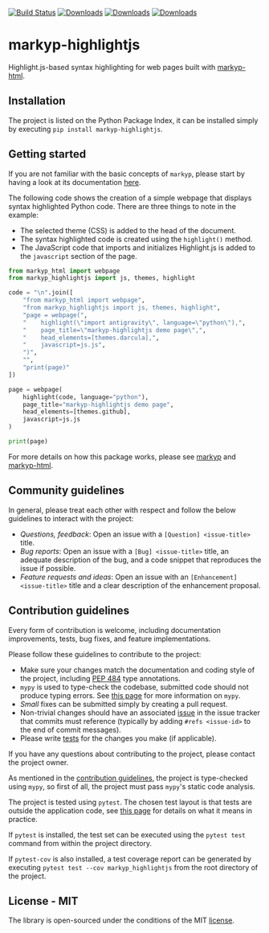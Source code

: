 [![Build Status](https://travis-ci.org/volfpeter/markyp-highlightjs.svg?branch=master)](https://travis-ci.org/volfpeter/markyp-highlightjs)
[![Downloads](https://pepy.tech/badge/markyp-highlightjs)](https://pepy.tech/project/markyp-highlightjs)
[![Downloads](https://pepy.tech/badge/markyp-highlightjs/month)](https://pepy.tech/project/markyp-highlightjs/month)
[![Downloads](https://pepy.tech/badge/markyp-highlightjs/week)](https://pepy.tech/project/markyp-highlightjs/week)

# markyp-highlightjs

Highlight.js-based syntax highlighting for web pages built with [markyp-html](https://github.com/volfpeter/markyp-html).

## Installation

The project is listed on the Python Package Index, it can be installed simply by executing `pip install markyp-highlightjs`.

## Getting started

If you are not familiar with the basic concepts of `markyp`, please start by having a look at its documentation [here](https://github.com/volfpeter/markyp).

The following code shows the creation of a simple webpage that displays syntax highlighted Python code. There are three things to note in the example:

- The selected theme (CSS) is added to the head of the document.
- The syntax highlighted code is created using the `highlight()` method.
- The JavaScript code that imports and initializes Highlight.js is added to the `javascript` section of the page.

```Python
from markyp_html import webpage
from markyp_highlightjs import js, themes, highlight

code = "\n".join([
    "from markyp_html import webpage",
    "from markyp_highlightjs import js, themes, highlight",
    "page = webpage(",
    "    highlight(\"import antigravity\", language=\"python\"),",
    "    page_title=\"markyp-highlightjs demo page\",",
    "    head_elements=[themes.darcula],",
    "    javascript=js.js",
    ")",
    "",
    "print(page)"
])

page = webpage(
    highlight(code, language="python"),
    page_title="markyp-highlightjs demo page",
    head_elements=[themes.github],
    javascript=js.js
)

print(page)
```

For more details on how this package works, please see [markyp](https://github.com/volfpeter/markyp) and [markyp-html](https://github.com/volfpeter/markyp-html).

## Community guidelines

In general, please treat each other with respect and follow the below guidelines to interact with the project:

- _Questions, feedback_: Open an issue with a `[Question] <issue-title>` title.
- _Bug reports_: Open an issue with a `[Bug] <issue-title>` title, an adequate description of the bug, and a code snippet that reproduces the issue if possible.
- _Feature requests and ideas_: Open an issue with an `[Enhancement] <issue-title>` title and a clear description of the enhancement proposal.

## Contribution guidelines

Every form of contribution is welcome, including documentation improvements, tests, bug fixes, and feature implementations.

Please follow these guidelines to contribute to the project:

- Make sure your changes match the documentation and coding style of the project, including [PEP 484](https://www.python.org/dev/peps/pep-0484/) type annotations.
- `mypy` is used to type-check the codebase, submitted code should not produce typing errors. See [this page](http://mypy-lang.org/) for more information on `mypy`.
- _Small_ fixes can be submitted simply by creating a pull request.
- Non-trivial changes should have an associated [issue](#community-guidelines) in the issue tracker that commits must reference (typically by adding `#refs <issue-id>` to the end of commit messages).
- Please write [tests](#testing) for the changes you make (if applicable).

If you have any questions about contributing to the project, please contact the project owner.

As mentioned in the [contribution guidelines](#contribution-guidelines), the project is type-checked using `mypy`, so first of all, the project must pass `mypy`'s static code analysis.

The project is tested using `pytest`. The chosen test layout is that tests are outside the application code, see [this page](https://docs.pytest.org/en/latest/goodpractices.html#tests-outside-application-code) for details on what it means in practice.

If `pytest` is installed, the test set can be executed using the `pytest test` command from within the project directory.

If `pytest-cov` is also installed, a test coverage report can be generated by executing `pytest test --cov markyp_highlightjs` from the root directory of the project.

## License - MIT

The library is open-sourced under the conditions of the MIT [license](https://choosealicense.com/licenses/mit/).
